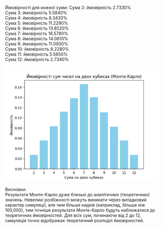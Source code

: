 Ймовірності для кожної суми:
Сума 2: ймовірність 2.7330% \
Сума 3: ймовірність 5.5840% \
Сума 4: ймовірність 8.3430%\
Сума 5: ймовірність 11.2290%\
Сума 6: ймовірність 13.8520%\
Сума 7: ймовірність 16.5780%\
Сума 8: ймовірність 14.0610%\
Сума 9: ймовірність 11.0930%\
Сума 10: ймовірність 8.2280%\
Сума 11: ймовірність 5.5650%\
Сума 12: ймовірність 2.7340%


![Figure_1.png](Figure_1.png)


Висновки:\
Результати Монте-Карло дуже близькі до аналітичних (теоретичних) значень.
Невеликі розбіжності можуть виникати через випадковий характер симуляції, але чим більше кидків (наприклад, більше ніж 100,000), тим точніше результати Монте-Карло будуть наближатися до теоретичних ймовірностей.
Для всіх сум, починаючи від 2 до 12, симуляція точно відображає теоретичний розподіл ймовірностей.